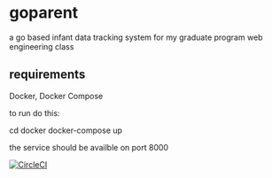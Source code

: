 # goparent
a go based infant data tracking system for my graduate program web engineering class


## requirements

Docker, Docker Compose

to run do this:

   cd docker
   docker-compose up

the service should be availble on port 8000

[![CircleCI](https://circleci.com/gh/sasimpson/goparent.svg?style=svg)](https://circleci.com/gh/sasimpson/goparent)

